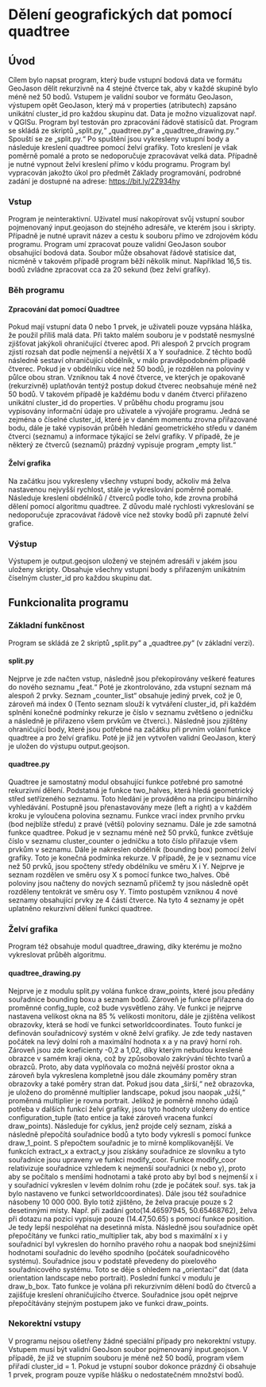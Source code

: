 # Dělení geografických dat pomocí quadtree

## Úvod
Cílem bylo napsat program, který bude vstupní bodová data ve formátu GeoJason dělit rekurzivně na 4 stejné
čtverce tak, aby v každé skupině bylo méně než 50 bodů. Vstupem je validní soubor ve formátu GeoJason,
výstupem opět GeoJason, který má v properties (atributech) zapsáno unikátní cluster_id pro každou skupinu dat.
Data je možno vizualizovat např. v QGISu. Program byl testován pro zpracování řádově statisíců dat.
Program se skládá ze skriptů „split.py,“ „quadtree.py“ a „quadtree_drawing.py.“ Spouští se ze „split.py.“ Po spuštění jsou
vykresleny vstupní body a následuje kreslení quadtree pomocí želví grafiky. Toto kreslení je však poměrně pomalé a
proto se nedoporučuje zpracovávat velká data. Případně je nutné vypnout želví kreslení přímo v kódu programu.
Program byl vypracován jakožto úkol pro předmět Základy programování, podrobné zadání je dostupné na adrese:
https://bit.ly/2Z934hy
### Vstup
Program je neinteraktivní. Uživatel musí nakopírovat svůj vstupní soubor pojmenovaný input.geojason
 do stejného adresáře, ve kterém jsou i skripty. Případně je nutné upravit název a cestu k souboru přímo
ve zdrojovém kódu programu. Program umí zpracovat pouze validní GeoJason soubor obsahující bodová data. 
Soubor může obsahovat řádově statisíce dat, nicméně v takovém případě program běží několik minut.
Například 16,5 tis. bodů zvládne zpracovat cca za 20 sekund (bez želví grafiky).
### Běh programu
#### Zpracování dat pomocí Quadtree
Pokud mají vstupní data 0 nebo 1 prvek, je uživateli pouze vypsána hláška, že použil příliš malá data.
Při takto malém souboru je v podstatě nesmyslné zjišťovat jakýkoli ohraničující čtverec apod. Při alespoň
2 prvcích program zjistí rozsah dat podle nejmenší a největší X a Y souřadnice. Z těchto bodů následně sestaví
ohraničující obdélník, v málo pravděpodobném případě čtverec. Pokud je v obdélníku více než 50 bodů,
je rozdělen na poloviny v půlce obou stran. Vzniknou tak 4 nové čtverce, ve kterých je opakovaně
(rekurzivně) uplatňován tentýž postup dokud čtverec neobsahuje méně než 50 bodů. V takovém případě 
je každému bodu v daném čtverci přiřazeno unikátní cluster_id do properties. V průběhu chodu programu
jsou vypisovány informační údaje pro uživatele a vývojáře programu. Jedná se zejména o číselné cluster_id,
které je v daném momentu zrovna přiřazované bodu, dále je také vypisován průběh hledání
geometrického středu v daném čtverci (seznamu) a informace týkající se želví grafiky.
V případě, že je některý ze čtverců (seznamů) prázdný vypisuje program „empty list.“
#### Želví grafika
Na začátku jsou vykresleny všechny vstupní body, ačkoliv má želva nastavenou nejvyšší rychlost, stále
je vykreslování poměrně pomalé. Následuje kreslení obdélníků / čtverců podle toho, kde zrovna probíhá dělení
pomocí algoritmu quadtree. Z důvodu malé rychlosti vykreslování se nedoporučuje zpracovávat řádově více než
stovky bodů při zapnuté želví grafice.
### Výstup
Výstupem je output.geojson uložený ve stejném adresáři v jakém jsou uloženy skripty. Obsahuje všechny
vstupní body s přiřazeným unikátním číselným cluster_id pro každou skupinu dat. 
## Funkcionalita programu
### Základní funkčnost
Program se skládá ze 2 skriptů „split.py“ a „quadtree.py“ (v základní verzi).
#### split.py
Nejprve je zde načten vstup, následně jsou překopírovány veškeré features do nového seznamu  „feat.“
Poté je zkontrolováno, zda vstupní seznam má alespoň 2 prvky. Seznam „counter_list“ obsahuje jediný prvek, což je 0, zároveň
 má index 0 (Tento seznam slouží k vytváření  cluster_id, při každém
splnění konečné podmínky rekurze je číslo v seznamu zvětšeno o jedničku a následně je přiřazeno všem prvkům 
ve čtverci.). Následně jsou zjištěny ohraničující body, které jsou potřebné na začátku při prvním volání funkce quadtree
a pro želví grafiku.
 Poté je již jen vytvořen validní GeoJason, který je uložen do výstupu output.geojson. 
#### quadtree.py
Quadtree je samostatný modul obsahující funkce potřebné pro samotné rekurzivní dělení. Podstatná je funkce
two_halves, která hledá geometrický střed setřízeného seznamu. Toto hledání je prováděno na principu binárního
 vyhledávání. Postupně jsou přenastavovány meze (left a right) a v každém kroku je vyloučena 
polovina seznamu. Funkce vrací index prvního prvku (bod nejblíže středu) z pravé (větší) poloviny seznamu.
Dále je zde samotná funkce quadtree. Pokud je v seznamu méně než 50 prvků, funkce zvětšuje číslo v 
seznamu cluster_counter o jedničku a toto číslo přiřazuje všem prvkům v seznamu. Dále je nakreslen
 obdélník (bounding box) pomocí želví grafiky. Toto je konečná podmínka
rekurze. V případě, že je v seznamu více než 50 prvků, jsou spočteny středy obdélníku ve směru X i Y. Nejprve je
seznam rozdělen ve směru osy X s pomocí funkce two_halves. Obě poloviny jsou načteny do nových seznamů 
přičemž ty jsou následně opět rozděleny tentokrát ve směru osy Y. Tímto postupěm vzniknou 4 nové seznamy
obsahující prvky ze 4 částí čtverce. Na tyto 4 seznamy je opět uplatněno rekurzivní dělení funkcí quadtree.
### Želví grafika
Program též obsahuje modul quadtree_drawing, díky kterému je možno vykreslovat průběh algoritmu.
#### quadtree_drawing.py
Nejprve je z modulu split.py volána funkce draw_points, které jsou předány souřadnice bounding boxu a seznam bodů.
Zároveň je funkce přiřazena do proměnné config_tuple, což bude vysvětleno záhy. Ve funkci je nejprve nastavena velikost
okna na 85 % velikosti monitoru, dále je zjištěna velikost obrazovky, která se hodí ve funkci setworldcoordinates.
Touto funkcí je definován souřadnicový systém v okně želví grafiky. Je zde tedy nastaven počátek na levý dolní roh
a maximální hodnota x a y na pravý horní roh. Zároveň jsou zde koeficienty -0,2 a 1,02, díky kterým nebudou kreslené obrazce v samém
kraji okna, což by způsobovalo zakrývání těchto tvarů a obrazců. Proto, aby data vyplňovala co možná nejvěší prostor
okna a zároveň byla vykreslena kompletně jsou dále zkoumány poměry stran obrazovky a také poměry stran dat. Pokud jsou
data „širší,“ než obrazovka, je uloženo do proměnné multiplier landscape, pokud jsou naopak „užší,“ proměnná multiplier
je rovna portrait. Jelikož je poměrně mnoho údajů potřeba v dalších funkcí želví grafiky, jsou tyto hodnoty uloženy
do entice configuration_tuple (tato entice ja také zároveň vracena funkcí draw_points). Následuje for cyklus, jenž projde
celý seznam, získá a následně přepočítá souřadnice bodů a tyto body vykreslí s pomocí funkce draw_1_point.
S přepočtem souřadnic je to mírně komplikovanější. Ve funkcích extract_x a extract_y jsou získány souřadnice
ze slovníku a tyto souřadnice jsou upraveny ve funkci modify_coor. Funkce modify_coor relativizuje souřadnice
vzhledem k nejmenší souřadnici (x nebo y), proto aby se počítalo s menšími hodnotami a také proto aby byl bod
s nejmenší x i y souřadnicí vykreslen v levém dolním rohu (zde je počátek souř. sys. tak ja bylo nastaveno ve funkci setworldcoordinates).
Dále jsou též souřadnice násobeny 10 000 000. Bylo totiž zjištěno, že želva pracuje pouze s 2 desetinnými místy.
Např. při zadání goto(14.46597945, 50.65468762), želva při dotazu na pozici vypisuje pouze (14.47,50.65) s pomocí funkce position. Je tedy lepší
nespoléhat na desetinná místa. Následně jsou souřadnice opět přepočítány ve funkci ratio_multiplier tak, aby bod s maximální
x i y souřadnicí byl vykreslen do horního pravého rohu a naopak bod snejnižšími hodnotami souřadnic do levého spodního (počátek
souřadnicového systému). Souřadnice jsou v podstatě převedeny do pixelového souřadnicového systému.
Toto se děje s ohledem na „orientaci“ dat (data orientation landscape nebo portrait). Poslední funkcí v modulu je draw_b_box.
Tato funkce je volána při rekurzivním dělení bodů do čtverců a zajišťuje kreslení ohraničujícího čtverce. Souřadnice jsou opět nejprve
přepočítávány stejným postupem jako ve funkci draw_points.

### Nekorektní vstupy
V programu nejsou ošetřeny žádné speciální případy pro nekorektní vstupy. Vstupem musí být validní GeoJson
soubor pojmenovaný input.geojson. V případě, že již ve stupním souboru je méně než 50 bodů, program všem 
přiřadí cluster_id = 1. Pokud je vstupní soubor dokonce prázdný či obsahuje 1 prvek, program pouze vypíše
hlášku o nedostatečném množství bodů.

